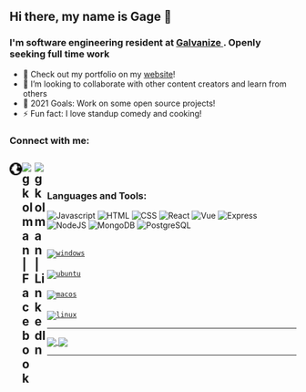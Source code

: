## Hi there, my name is Gage 👋

### I'm software engineering resident at <a href="https://www.linkedin.com/school/galvanize-it/mycompany/"> Galvanize </a>. Openly seeking full time work


- 🔭 Check out my portfolio on my <a href="https://www.gageguzman.com/AboutMe">website</a>! 
- 👯 I’m looking to collaborate with other content creators and learn from others
- 🥅 2021 Goals: Work on some open source projects! 
- ⚡ Fun fact: I love standup comedy and cooking!

### Connect with me:

[<img align="left" alt="gkolman" width="22px" src="https://raw.githubusercontent.com/iconic/open-iconic/master/svg/globe.svg" />][website]
[<img align="left" alt="gkolman | Facebook" width="22px" src="https://cdn.jsdelivr.net/npm/simple-icons@3.4.0/icons/facebook.svg"/>][facebook]
[<img align="left" alt="gkolman | LinkedIn" width="22px" src="https://cdn.jsdelivr.net/npm/simple-icons@v3/icons/linkedin.svg" />][linkedin]
<br />
---
### Languages and Tools:

<p>
  <img alt="Javascript" src="https://img.shields.io/badge/JavaScript-F7DF1E?logo=JavaScript&logoColor=black&style=for-the-badge" />
  <img alt="HTML" src="https://img.shields.io/badge/HTML-E34F26?logo=html5&logoColor=white&style=for-the-badge" />
  <img alt="CSS" src="https://img.shields.io/badge/CSS-1572B6?logo=css3&logoColor=white&style=for-the-badge" />
  <img alt="React" src="https://img.shields.io/badge/React-61DAFB?logo=react&logoColor=black&style=for-the-badge" />
  <img alt="Vue" src="https://img.shields.io/badge/Vue-4FC08D?logo=Vue.js&logoColor=black&style=for-the-badge" />
  <img alt="Express" src="https://img.shields.io/badge/Express-000000?logo=Node.js&logoColor=white&style=for-the-badge" />
  <img alt="NodeJS" src="https://img.shields.io/badge/NodeJS-088A51?logo=Node.js&logoColor=white&style=for-the-badge" />
  <img alt="MongoDB" src="https://img.shields.io/badge/MongoDB-47A248?logo=mongodb&logoColor=white&style=for-the-badge" />
  <img alt="PostgreSQL" src="https://img.shields.io/badge/PostgreSQL-336791?logo=postgresql&logoColor=white&style=for-the-badge" />
 </p>
 
[<code>
<img alt="windows" width="26px" src="https://img.icons8.com/color/240/000000/windows-10.png">
</code>](https://www.microsoft.com/en-us/windows)
[<code>
<img alt="ubuntu" width="26px" src="https://img.icons8.com/color/96/000000/ubuntu--v1.png">
</code>](https://ubuntu.com/)
[<code>
<img alt="macos" width="26px" src="https://img.icons8.com/officel/160/000000/mac-logo.png">
</code>](https://developer.apple.com/macos/)
[<code>
<img alt="linux" width="26px" src="https://img.icons8.com/color/96/000000/linux.png">
</code>](https://www.kernel.org/)

---

<a href="https://github.com/gkolman">
  <img align="center" src="https://github-readme-stats.vercel.app/api?username=gkolman&bg_color=0,004b83,0c8900,a77f03,984500,980000&title_color=fff&text_color=fff&icon_color=fff" />
</a>

<a href="https://github.com/gkolman">
  <img align="center" src="https://github-readme-stats.vercel.app/api/top-langs/?username=gkolman" />
</a>

---


[website]: https://gageguzman.com/AboutMe
[facebook]: https://www.facebook.com/gage.kolman
[linkedin]: https://www.linkedin.com/in/gage-guzman-8922221b3/
